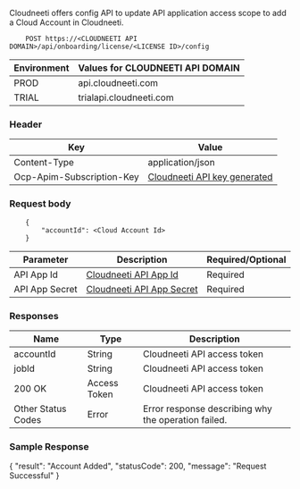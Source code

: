 Cloudneeti offers config API to update API application access scope to add a Cloud Account in Cloudneeti.


        POST https://<CLOUDNEETI API DOMAIN>/api/onboarding/license/<LICENSE ID>/config

| Environment	| Values for CLOUDNEETI API DOMAIN     |
|---------------|--------------------------------------|
| PROD 	        |   api.cloudneeti.com                 |
| TRIAL 	| trialapi.cloudneeti.com              |


### Header

| Key	        | Value                                |
|---------------|--------------------------------------|
| Content-Type 	                |   application/json                 |
| Ocp-Apim-Subscription-Key 	| [Cloudneeti API key generated](../../administratorGuide/configureCloudneetiAPIAccess/)             |


### Request body
        {
            "accountId": <Cloud Account Id>
        }



| Parameter           |           Description                                |           Required/Optional  |
|-----------|----------------------------------------------------------------|----------------------------|
| API App Id   |          [Cloudneeti API App Id​](#license-id)                  | Required|
| API App Secret   |          [Cloudneeti API App Secret](#account-id)                          | Required|

### Responses

| Name           |           Type       |          Description  |
|----------------|----------------------|-----------------------|
| accountId	 |           String     | Cloudneeti API access token      |
| jobId  	 |           String     | Cloudneeti API access token      |
| 200 OK	 |     Access Token     | Cloudneeti API access token      |
| Other Status Codes |      Error     | Error response describing why the operation failed.     |

### Sample Response
{
    "result": "Account Added",
    "statusCode": 200,
    "message": "Request Successful"
}

